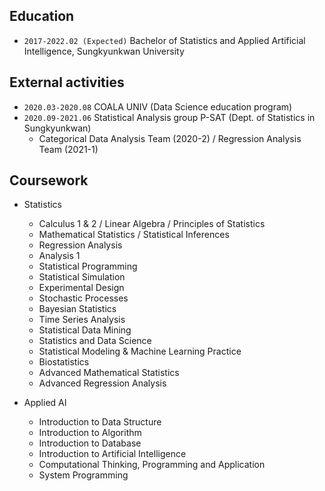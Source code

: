 ## Education
- `2017-2022.02 (Expected)` Bachelor of Statistics and Applied Artificial Intelligence, Sungkyunkwan University

## External activities
- `2020.03-2020.08` COALA UNIV (Data Science education program)
- `2020.09-2021.06` Statistical Analysis group P-SAT (Dept. of Statistics in Sungkyunkwan)
  - Categorical Data Analysis Team (2020-2) / Regression Analysis Team (2021-1)

## Coursework
- Statistics
  - Calculus 1 & 2 / Linear Algebra / Principles of Statistics
  - Mathematical Statistics / Statistical Inferences
  - Regression Analysis
  - Analysis 1
  - Statistical Programming
  - Statistical Simulation
  - Experimental Design
  - Stochastic Processes
  - Bayesian Statistics
  - Time Series Analysis
  - Statistical Data Mining
  - Statistics and Data Science
  - Statistical Modeling & Machine Learning Practice
  - Biostatistics
  - Advanced Mathematical Statistics
  - Advanced Regression Analysis

- Applied AI
  - Introduction to Data Structure
  - Introduction to Algorithm
  - Introduction to Database
  - Introduction to Artificial Intelligence
  - Computational Thinking, Programming and Application
  - System Programming
